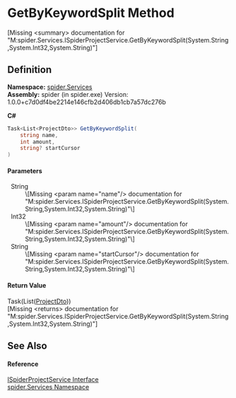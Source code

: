 # GetByKeywordSplit Method


\[Missing &lt;summary&gt; documentation for "M:spider.Services.ISpiderProjectService.GetByKeywordSplit(System.String,System.Int32,System.String)"\]



## Definition
**Namespace:** <a href="c6df77e0-28de-d4ed-9b46-1241a40828db">spider.Services</a>  
**Assembly:** spider (in spider.exe) Version: 1.0.0+c7d0df4be2214e146cfb2d406db1cb7a57dc276b

**C#**
``` C#
Task<List<ProjectDto>> GetByKeywordSplit(
	string name,
	int amount,
	string? startCursor
)
```



#### Parameters
<dl><dt>  String</dt><dd>\[Missing &lt;param name="name"/&gt; documentation for "M:spider.Services.ISpiderProjectService.GetByKeywordSplit(System.String,System.Int32,System.String)"\]</dd><dt>  Int32</dt><dd>\[Missing &lt;param name="amount"/&gt; documentation for "M:spider.Services.ISpiderProjectService.GetByKeywordSplit(System.String,System.Int32,System.String)"\]</dd><dt>  String</dt><dd>\[Missing &lt;param name="startCursor"/&gt; documentation for "M:spider.Services.ISpiderProjectService.GetByKeywordSplit(System.String,System.Int32,System.String)"\]</dd></dl>

#### Return Value
Task(List(<a href="7153ffa9-75d9-d756-b8b0-dace1841bf5b">ProjectDto</a>))  
\[Missing &lt;returns&gt; documentation for "M:spider.Services.ISpiderProjectService.GetByKeywordSplit(System.String,System.Int32,System.String)"\]

## See Also


#### Reference
<a href="3bbaf1f1-eb83-5d9a-4724-94a7825b039d">ISpiderProjectService Interface</a>  
<a href="c6df77e0-28de-d4ed-9b46-1241a40828db">spider.Services Namespace</a>  
